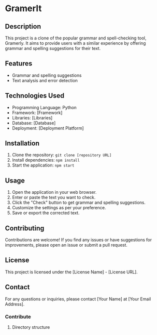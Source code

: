 # GramerIt

## Description

This project is a clone of the popular grammar and spell-checking tool, Gramerly. It aims to provide users with a similar experience by offering grammar and spelling suggestions for their text.

## Features

- Grammar and spelling suggestions
- Text analysis and error detection

## Technologies Used

- Programming Language: Python
- Framework: [Framework]
- Libraries: [Libraries]
- Database: [Database]
- Deployment: [Deployment Platform]

## Installation

1. Clone the repository: `git clone [repository URL]`
2. Install dependencies: `npm install`
3. Start the application: `npm start`

## Usage

1. Open the application in your web browser.
2. Enter or paste the text you want to check.
3. Click the "Check" button to get grammar and spelling suggestions.
4. Customize the settings as per your preference.
5. Save or export the corrected text.

## Contributing

Contributions are welcome! If you find any issues or have suggestions for improvements, please open an issue or submit a pull request.

## License

This project is licensed under the [License Name] - [License URL].

## Contact

For any questions or inquiries, please contact [Your Name] at [Your Email Address].


### Contribute
1. Directory structure